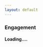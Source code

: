 ```yaml
---
layout: default
---
```

### Engagement
<div id="pics" class="row"></div>
<h4><div id="load">Loading....</div></h4>

<script>
$('#main_content').css("max-width", "100%");
var url = "https://script.google.com/macros/s/AKfycbxTzetvK_cfyhveGnXhafHlLrIc25smJrpvCdEFNUaCxgkPACeR/exec?callback=loadData";
jQuery.ajax({
crossDomain: true,
url: url,
method: "GET",
dataType: "jsonp"
});
var i=0, p;
function loadData(e) {
p = e;
var n = i+5;
while (i< e.length && i< n){
	$('#pics').append("<div class='col s4 card'><img src='"+e[i]+"'></div>");
	i++;
	}
if (i< e.length)
$('#load').html('<a href="#" onclick="loadMore(); return false;">Load more..</a>');
else
$('#load').hide();
}
function loadMore(){
loadData(p);
}
$(window).scroll(function() {
    if($(window).scrollTop() == $(document).height() - $(window).height()) {
           loadMore();
    }
});
/*
$(document).ready(function() {
	$(this).on("contextmenu", function(e) {
	e.preventDefault();
	});
});*/
</script>
